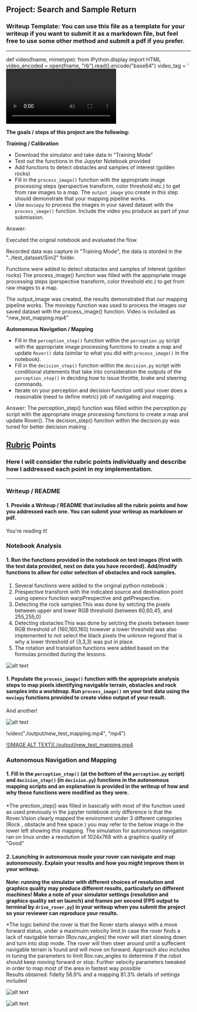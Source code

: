 ## Project: Search and Sample Return
### Writeup Template: You can use this file as a template for your writeup if you want to submit it as a markdown file, but feel free to use some other method and submit a pdf if you prefer.

---

def video(fname, mimetype):
    from IPython.display import HTML
    video_encoded = open(fname, "rb").read().encode("base64")
    video_tag = '<video controls alt="test" src="data:video/{0};base64,{1}">'.format(mimetype, video_encoded)
    return HTML(data=video_tag)


**The goals / steps of this project are the following:**  

**Training / Calibration**  

* Download the simulator and take data in "Training Mode"
* Test out the functions in the Jupyter Notebook provided
* Add functions to detect obstacles and samples of interest (golden rocks)
* Fill in the `process_image()` function with the appropriate image processing steps (perspective transform, color threshold etc.) to get from raw images to a map.  The `output_image` you create in this step should demonstrate that your mapping pipeline works.
* Use `moviepy` to process the images in your saved dataset with the `process_image()` function.  Include the video you produce as part of your submission.

Answer:

Executed the orignal notebook and evaluated the flow.

Recorded data was capture in "Training Mode", the data is storded in the "../test_dataset/Sim2" folder.

Functions were added to detect obstacles and samples of interest (golden rocks)
The process_image() function was filled with the appropriate image processing steps (perspective transform, color threshold etc.) to get from raw images to a map. 

The output_image was created, the results demonstrated that our mapping pipeline works.
The moviepy function was used to process the images our saved dataset with the process_image() function. Video is included as "new_test_mapping.mp4"


**Autonomous Navigation / Mapping**

* Fill in the `perception_step()` function within the `perception.py` script with the appropriate image processing functions to create a map and update `Rover()` data (similar to what you did with `process_image()` in the notebook). 
* Fill in the `decision_step()` function within the `decision.py` script with conditional statements that take into consideration the outputs of the `perception_step()` in deciding how to issue throttle, brake and steering commands. 
* Iterate on your perception and decision function until your rover does a reasonable (need to define metric) job of navigating and mapping.  


Answer:
The perception_step() function was filled within the perception.py script with the appropriate image processing functions to create a map and update Rover().
The decision_step() function within the decision.py was tuned for better deicision making .


[//]: # (Image References)

[image1]: ./output/AutonomousNavigationandMapping/implementation.png
[image2]: ./calibration_images/example_grid1.jpg
[image3]: ./output/AutonomousNavigationandMapping/AutonomousModel.png
[image4]: ./output/AutonomousNavigationandMapping/Settings.png
[image5]: ./output/new_test_mapping.mp4

## [Rubric](https://review.udacity.com/#!/rubrics/916/view) Points
### Here I will consider the rubric points individually and describe how I addressed each point in my implementation.  

---
### Writeup / README

#### 1. Provide a Writeup / README that includes all the rubric points and how you addressed each one.  You can submit your writeup as markdown or pdf.  

You're reading it!

### Notebook Analysis
#### 1. Run the functions provided in the notebook on test images (first with the test data provided, next on data you have recorded). Add/modify functions to allow for color selection of obstacles and rock samples.

1. Several functions were added to the original python notebook :
2. Prespective transform with the indicated source and destination point using opencv function warpPrespective and getPrespective.
3. Detecting the rock samples:This was done by selcting the pixels between upper and lower RGB threshold (between 60,60,45, and 255,255,0)
4. Detecting obstacles:This was done by selcting the pixels between lower RGB threshold of (160,160,160) however a lower threshold was also implemented to not select the black pixels the unknow regiond that is why a lower threshold of (3,3,3) was put in place.
5. The rotation and translation functions were added based on the formulas provided during the lessons.

[//]: # (Image References)

![alt text][image1]

#### 1. Populate the `process_image()` function with the appropriate analysis steps to map pixels identifying navigable terrain, obstacles and rock samples into a worldmap.  Run `process_image()` on your test data using the `moviepy` functions provided to create video output of your result. 
And another! 

![alt text][image2]

!video("./output/new_test_mapping.mp4", "mp4")

[![IMAGE ALT TEXT](./output/new_test_mapping.mp4](./output/new_test_mapping.mp4 "Rover Video")
### Autonomous Navigation and Mapping

#### 1. Fill in the `perception_step()` (at the bottom of the `perception.py` script) and `decision_step()` (in `decision.py`) functions in the autonomous mapping scripts and an explanation is provided in the writeup of how and why these functions were modified as they were.
*The prection_step() was filled in basically with most of the function used as used previously in the jupyter notebook only difference is that the Rover.Vision clearly mapped the enviroment under 3 different categories (Rock , obstacle and free space ) you may refer to the below image in the lower left showing this mapping. The simulation for autonomous navigation ran on linux under a resolution of 1024x768 with a graphics quality of "Good"

#### 2. Launching in autonomous mode your rover can navigate and map autonomously.  Explain your results and how you might improve them in your writeup.  

**Note: running the simulator with different choices of resolution and graphics quality may produce different results, particularly on different machines!  Make a note of your simulator settings (resolution and graphics quality set on launch) and frames per second (FPS output to terminal by `drive_rover.py`) in your writeup when you submit the project so your reviewer can reproduce your results.**

*The logic behind  the rover is that the Rover starts always with a move forward status, under a maximuim velocity limit.In case the rover finds a lack of navigable terrain (Rov.nav_angles) the rover will start slowing down  and turn into stop mode. The rover will then steer around until a suffecient navigable terrain is found and will move on forward.
Approach also includes in tuning the parameters to limit Rov.nav_angles to determine if the robot should keep moving forward or stop. 
Further velocity parameters tweaked in order to map most of the area in fastest way possible  
Results obtained: fidelty 56.9% and a mapping  81.3% details of settings included

![alt text][image3]

![alt text][image4]



